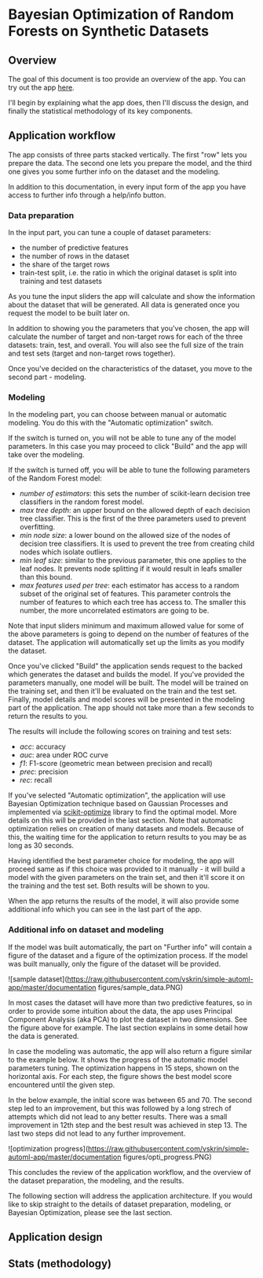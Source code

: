 # Bayesian Optimization of Random Forests on Synthetic Datasets

## Overview
The goal of this document is too provide an overview of the app. You can try out the app [here](https://bayesian-optimization-mini-app.herokuapp.com/).

I'll begin by explaining what the app does, then I'll discuss the design, and finally the statistical methodology of its key components.

## Application workflow
The app consists of three parts stacked vertically.
The first "row" lets you prepare the data. The second one lets you prepare the model, and the third one gives you some further info on the dataset and the modeling.

In addition to this documentation, in every input form of the app you have access to further info through a help/info button.

### Data preparation
In the input part, you can tune a couple of dataset parameters:
* the number of predictive features
* the number of rows in the dataset
* the share of the target rows
* train-test split, i.e. the ratio in which the original dataset is split into training and test datasets

As you tune the input sliders the app will calculate and show the information about the dataset that will be generated.
All data is generated once you request the model to be built later on.

In addition to showing you the parameters that you've chosen, the app will calculate the number of target and non-target rows for each of the three datasets: train, test, and overall. You will also see the full size of the train and test sets (target and non-target rows together).

Once you've decided on the characteristics of the dataset, you move to the second part - modeling.

### Modeling
In the modeling part, you can choose between manual or automatic modeling. You do this with the "Automatic optimization" switch.

If the switch is turned on, you will not be able to tune any of the model parameters. In this case you may proceed to click "Build" and the app will take over the modeling.

If the switch is turned off, you will be able to tune the following parameters of the Random Forest model:
* *number of estimators*: this sets the number of scikit-learn decision tree classifiers in the random forest model.
* *max tree depth*: an upper bound on the allowed depth of each decision tree classifier. This is the first of the three parameters used to prevent overfitting.
* *min node size*: a lower bound on the allowed size of the nodes of decision tree classifiers. It is used to prevent the tree from creating child nodes which isolate outliers.
* *min leaf size*: similar to the previous parameter, this one applies to the leaf nodes. It prevents node splitting if it would result in leafs smaller than this bound.
* *max features used per tree*: each estimator has access to a random subset of the original set of features. This parameter controls the number of features to which each tree has access to. The smaller this number, the more uncorrelated estimators are going to be.

Note that input sliders minimum and maximum allowed value for some of the above parameters is going to depend on the number of features of the dataset. The application will automatically set up the limits as you modify the dataset.

Once you've clicked "Build" the application sends request to the backed which generates the dataset and builds the model. If you've provided the parameters manually, one model will be built. The model will be trained on the training set, and then it'll be evaluated on the train and the test set. Finally, model details and model scores will be presented in the modeling part of the application. The app should not take more than a few seconds to return the results to you.

The results will include the following scores on training and test sets:
* *acc*: accuracy
* *auc*: area under ROC curve
* *f1*: F1-score (geometric mean between precision and recall)
* *prec*: precision
* *rec*: recall

If you've selected "Automatic optimization", the application will use Bayesian Optimization technique based on Gaussian Processes and implemented via [scikit-optimize](https://scikit-optimize.github.io/stable/) library to find the optimal model. More details on this will be provided in the last section. Note that automatic optimization relies on creation of many datasets and models. Because of this, the waiting time for the application to return results to you may be as long as 30 seconds.

Having identified the best parameter choice for modeling, the app will proceed same as if this choice was provided to it manually - it will build a model with the given parameters on the train set, and then it'll score it on the training and the test set. Both results will be shown to you.

When the app returns the results of the model, it will also provide some additional info which you can see in the last part of the app.

### Additional info on dataset and modeling

If the model was built automatically, the part on "Further info" will contain a figure of the dataset and a figure of the optimization process. If the model was built manually, only the figure of the dataset will be provided.

![sample dataset](https://raw.githubusercontent.com/vskrin/simple-automl-app/master/documentation figures/sample_data.PNG)

In most cases the dataset will have more than two predictive features, so in order to provide some intuition about the data, the app uses Principal Component Analysis (aka PCA) to plot the dataset in two dimensions. See the figure above for example.
The last section explains in some detail how the data is generated. 

In case the modeling was automatic, the app will also return a figure similar to the example below. It shows the progress of the automatic model parameters tuning. The optimization happens in 15 steps, shown on the horizontal axis. For each step, the figure shows the best model score encountered until the given step. 

In the below example, the initial score was between 65 and 70. The second step led to an improvement, but this was followed by a long strech of attempts which did not lead to any better results. There was a small improvement in 12th step and the best result was achieved in step 13. The last two steps did not lead to any further improvement.

![optimization progress](https://raw.githubusercontent.com/vskrin/simple-automl-app/master/documentation figures/opti_progress.PNG)

This concludes the review of the application workflow, and the overview of the dataset preparation, the modeling, and the results.

The following section will address the application architecture. If you would like to skip straight to the details of dataset preparation, modeling, or Bayesian Optimization, please see the last section.

## Application design

## Stats (methodology)